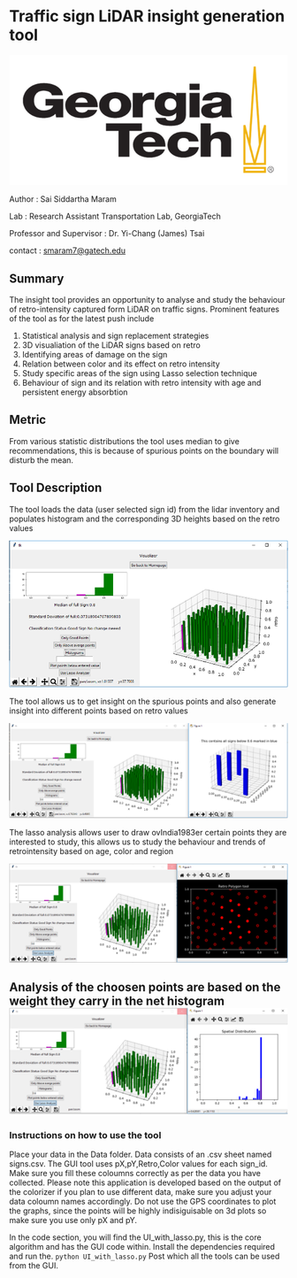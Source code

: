 # Traffic sign LiDAR insight generation tool

![Image of Yaktocat](https://github.com/siddu1998/colorizer-lidar-integration/blob/master/gt.png)

Author  :  Sai Siddartha Maram

Lab     :  Research Assistant Transportation Lab, GeorgiaTech

Professor and Supervisor : Dr. Yi-Chang (James) Tsai

contact : smaram7@gatech.edu
## Summary
The insight tool provides an opportunity to analyse and study the behaviour of retro-intensity captured form LiDAR on traffic signs. Prominent features of the tool as for the latest push include 
1. Statistical analysis and sign replacement strategies
2. 3D visualiation of the LiDAR signs based on retro
3. Identifying areas of damage on the sign
4. Relation between color and its effect on retro intensity
5. Study specific areas of the sign using Lasso selection technique
6. Behaviour of sign and its relation with retro intensity with age and persistent energy absorbtion


## Metric 

From various statistic distributions the tool uses median to give recommendations, this is because of spurious points on the boundary will disturb the mean. 


## Tool Description

The tool loads the data (user selected sign id) from the lidar inventory and populates histogram and the corresponding 3D heights based on the retro values


![Image of Yaktocat](https://github.com/siddu1998/colorizer-lidar-integration/blob/master/images/first_page.PNG)


The tool allows us to get insight on the spurious points and also generate insight into different points based on retro values

![Image of Yaktocat](https://github.com/siddu1998/colorizer-lidar-integration/blob/master/images/user_click.PNG)

The lasso analysis allows user to draw ovIndia1983er certain points they are interested to study, this allows us to study the behaviour and trends of retrointensity based on age, color and region

![Image of Yaktocat](https://github.com/siddu1998/colorizer-lidar-integration/blob/master/images/draw.PNG)

Analysis of the choosen points are based on the weight they carry in the net histogram
![Image of Yaktocat](https://github.com/siddu1998/colorizer-lidar-integration/blob/master/images/finsih.PNG)
--



### Instructions on how to use the tool
Place your data in the Data folder. Data consists of an .csv sheet named signs.csv. The GUI tool uses pX,pY,Retro,Color values for each sign_id. Make sure you fill these coloumns correctly as per the data you have collected. Please note this application is developed based on the output of the colorizer if you plan to use different data, make sure you adjust your data coloumn names accordingly. Do not use the GPS coordinates to plot the graphs, since the points will be highly indisiguisable on 3d plots so make sure you use only pX and pY. 

In the code section, you will find the UI_with_lasso.py, this is the core algorithm and has the GUI code within. Install the dependencies required and run the. 
                ```python UI_with_lasso.py```
Post which all the tools can be used from the GUI. 
